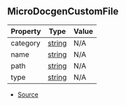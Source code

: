 ## MicroDocgenCustomFile

| Property | Type                                                                                              | Value |
| -------- | ------------------------------------------------------------------------------------------------- | ----- |
| category | [string](https://developer.mozilla.org/en-US/docs/Web/JavaScript/Reference/Global_Objects/String) | N/A   |
| name     | [string](https://developer.mozilla.org/en-US/docs/Web/JavaScript/Reference/Global_Objects/String) | N/A   |
| path     | [string](https://developer.mozilla.org/en-US/docs/Web/JavaScript/Reference/Global_Objects/String) | N/A   |
| type     | [string](https://developer.mozilla.org/en-US/docs/Web/JavaScript/Reference/Global_Objects/String) | N/A   |

-   [Source](https://github.com/twlite/micro-docgen/blob/e1de794/src/index.ts#L42)
